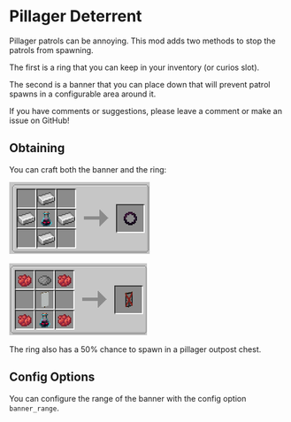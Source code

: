# Pillager Deterrent
Pillager patrols can be annoying. This mod adds two methods to stop the patrols from spawning.

The first is a ring that you can keep in your inventory (or curios slot).

The second is a banner that you can place down that will prevent patrol spawns in a configurable area around it.

If you have comments or suggestions, please leave a comment or make an issue on GitHub!

## Obtaining
You can craft both the banner and the ring:

![Ring Crafting](https://github.com/will-y/pillager-deterrent/raw/main/img/crafting/ring.png)

![Banner Crafting](https://github.com/will-y/pillager-deterrent/raw/main/img/crafting/banner.png)

The ring also has a 50% chance to spawn in a pillager outpost chest.

## Config Options
You can configure the range of the banner with the config option `banner_range`.
